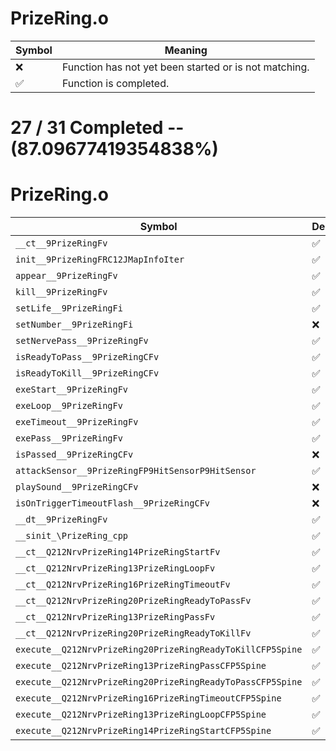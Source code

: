 # PrizeRing.o
| Symbol | Meaning 
| ------------- | ------------- 
| :x: | Function has not yet been started or is not matching. 
| :white_check_mark: | Function is completed. 


# 27 / 31 Completed -- (87.09677419354838%)
# PrizeRing.o
| Symbol | Decompiled? |
| ------------- | ------------- |
| `__ct__9PrizeRingFv` | :white_check_mark: |
| `init__9PrizeRingFRC12JMapInfoIter` | :white_check_mark: |
| `appear__9PrizeRingFv` | :white_check_mark: |
| `kill__9PrizeRingFv` | :white_check_mark: |
| `setLife__9PrizeRingFi` | :white_check_mark: |
| `setNumber__9PrizeRingFi` | :x: |
| `setNervePass__9PrizeRingFv` | :white_check_mark: |
| `isReadyToPass__9PrizeRingCFv` | :white_check_mark: |
| `isReadyToKill__9PrizeRingCFv` | :white_check_mark: |
| `exeStart__9PrizeRingFv` | :white_check_mark: |
| `exeLoop__9PrizeRingFv` | :white_check_mark: |
| `exeTimeout__9PrizeRingFv` | :white_check_mark: |
| `exePass__9PrizeRingFv` | :white_check_mark: |
| `isPassed__9PrizeRingCFv` | :x: |
| `attackSensor__9PrizeRingFP9HitSensorP9HitSensor` | :white_check_mark: |
| `playSound__9PrizeRingCFv` | :x: |
| `isOnTriggerTimeoutFlash__9PrizeRingCFv` | :x: |
| `__dt__9PrizeRingFv` | :white_check_mark: |
| `__sinit_\PrizeRing_cpp` | :white_check_mark: |
| `__ct__Q212NrvPrizeRing14PrizeRingStartFv` | :white_check_mark: |
| `__ct__Q212NrvPrizeRing13PrizeRingLoopFv` | :white_check_mark: |
| `__ct__Q212NrvPrizeRing16PrizeRingTimeoutFv` | :white_check_mark: |
| `__ct__Q212NrvPrizeRing20PrizeRingReadyToPassFv` | :white_check_mark: |
| `__ct__Q212NrvPrizeRing13PrizeRingPassFv` | :white_check_mark: |
| `__ct__Q212NrvPrizeRing20PrizeRingReadyToKillFv` | :white_check_mark: |
| `execute__Q212NrvPrizeRing20PrizeRingReadyToKillCFP5Spine` | :white_check_mark: |
| `execute__Q212NrvPrizeRing13PrizeRingPassCFP5Spine` | :white_check_mark: |
| `execute__Q212NrvPrizeRing20PrizeRingReadyToPassCFP5Spine` | :white_check_mark: |
| `execute__Q212NrvPrizeRing16PrizeRingTimeoutCFP5Spine` | :white_check_mark: |
| `execute__Q212NrvPrizeRing13PrizeRingLoopCFP5Spine` | :white_check_mark: |
| `execute__Q212NrvPrizeRing14PrizeRingStartCFP5Spine` | :white_check_mark: |
